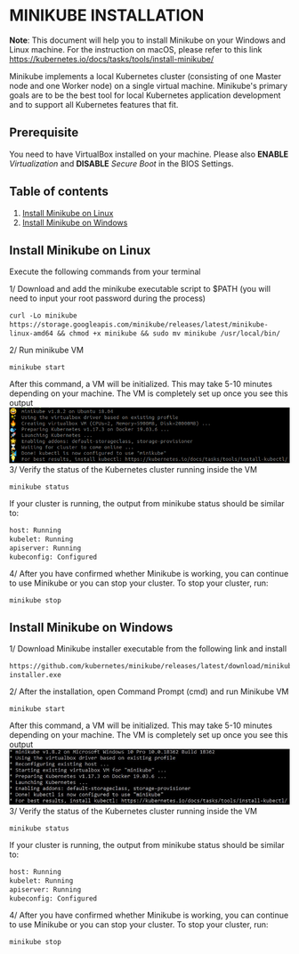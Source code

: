 # MINIKUBE INSTALLATION

**Note**: This document will help you to install Minikube on your Windows and Linux machine. For the instruction on macOS, please refer to this link https://kubernetes.io/docs/tasks/tools/install-minikube/

Minikube implements a local Kubernetes cluster (consisting of one Master node and one Worker node) on a single virtual machine. Minikube's primary goals are to be the best tool for local Kubernetes application development and to support all Kubernetes features that fit.

## Prerequisite
You need to have VirtualBox installed on your machine. Please also **ENABLE** *Virtualization* and **DISABLE** *Secure Boot* in the BIOS Settings.

## Table of contents
1. [Install Minikube on Linux](#install-linux)
2. [Install Minikube on Windows](#install-windows)

## Install Minikube on Linux <a name="install-linux"></a>
Execute the following commands from your terminal

1/ Download and add the minikube executable script to $PATH (you will need to input your root password during the process)
```
curl -Lo minikube https://storage.googleapis.com/minikube/releases/latest/minikube-linux-amd64 && chmod +x minikube && sudo mv minikube /usr/local/bin/
```
2/ Run minikube VM
```
minikube start
```
After this command, a VM will be initialized. This may take 5-10 minutes depending on your machine. The VM is completely set up once you see this output
![alt text](https://github.com/Telecom-SudParis/k8s-sdn/blob/master/static/output-linux-minikube-start.png "minikube start output Linux")
3/ Verify the status of the Kubernetes cluster running inside the VM
```
minikube status
```
If your cluster is running, the output from minikube status should be similar to:
```
host: Running
kubelet: Running
apiserver: Running
kubeconfig: Configured
```
4/ After you have confirmed whether Minikube is working, you can continue to use Minikube or you can stop your cluster. To stop your cluster, run:
```
minikube stop
```

## Install Minikube on Windows <a name="install-windows"></a>
1/ Download Minikube installer executable from the following link and install
```
https://github.com/kubernetes/minikube/releases/latest/download/minikube-installer.exe
```
2/ After the installation, open Command Prompt (cmd) and run Minikube VM
```
minikube start
```
After this command, a VM will be initialized. This may take 5-10 minutes depending on your machine. The VM is completely set up once you see this output
![alt text](https://github.com/Telecom-SudParis/k8s-sdn/blob/master/static/output-windows-minikube-start.png "minikube start output Windows")
3/ Verify the status of the Kubernetes cluster running inside the VM
```
minikube status
```
If your cluster is running, the output from minikube status should be similar to:
```
host: Running
kubelet: Running
apiserver: Running
kubeconfig: Configured
```
4/ After you have confirmed whether Minikube is working, you can continue to use Minikube or you can stop your cluster. To stop your cluster, run:
```
minikube stop
```
